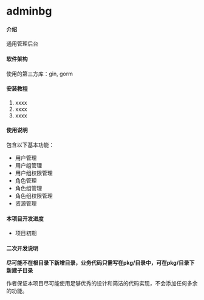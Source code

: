 # adminbg

#### 介绍
通用管理后台

#### 软件架构
使用的第三方库：gin, gorm


#### 安装教程

1.  xxxx
2.  xxxx
3.  xxxx

#### 使用说明

包含以下基本功能：
- 用户管理
- 用户组管理
- 用户组权限管理
- 角色管理
- 角色组管理
- 角色组权限管理
- 资源管理

#### 本项目开发进度
- 项目初期

#### 二次开发说明

**尽可能不在根目录下新增目录，业务代码只需写在pkg/目录中，可在pkg/目录下新建子目录**

作者保证本项目尽可能使用足够优秀的设计和简洁的代码实现，不会添加任何多余的功能。
